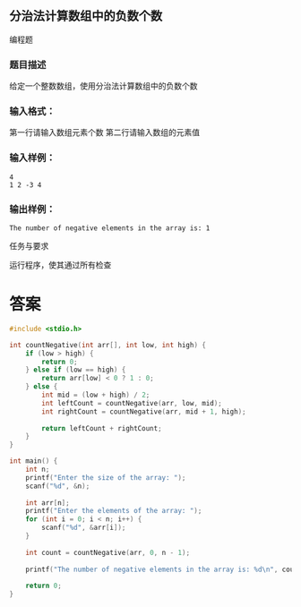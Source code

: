 ## 分治法计算数组中的负数个数

编程题

### 题目描述

给定一个整数数组，使用分治法计算数组中的负数个数

### 输入格式：

第一行请输入数组元素个数
第二行请输入数组的元素值

### 输入样例：

```
4
1 2 -3 4
```

### 输出样例：

```
The number of negative elements in the array is: 1
```

任务与要求

运行程序，使其通过所有检查

# 答案
```c
#include <stdio.h>

int countNegative(int arr[], int low, int high) {
    if (low > high) {
        return 0;
    } else if (low == high) {
        return arr[low] < 0 ? 1 : 0;
    } else {
        int mid = (low + high) / 2;
        int leftCount = countNegative(arr, low, mid);
        int rightCount = countNegative(arr, mid + 1, high);
        
        return leftCount + rightCount;
    }
}

int main() {
    int n;
    printf("Enter the size of the array: ");
    scanf("%d", &n);
    
    int arr[n];
    printf("Enter the elements of the array: ");
    for (int i = 0; i < n; i++) {
        scanf("%d", &arr[i]);
    }
    
    int count = countNegative(arr, 0, n - 1);
    
    printf("The number of negative elements in the array is: %d\n", count);
    
    return 0;
}
```